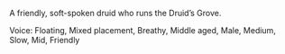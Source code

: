 A friendly, soft-spoken druid who runs the Druid’s Grove.

Voice: Floating, Mixed placement, Breathy, Middle aged, Male, Medium, Slow, Mid, Friendly